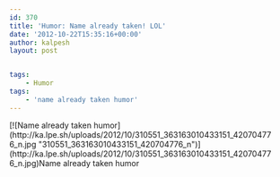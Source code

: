```yaml
---
id: 370
title: 'Humor: Name already taken! LOL'
date: '2012-10-22T15:35:16+00:00'
author: kalpesh
layout: post


tags:
    - Humor
tags:
    - 'name already taken humor'
---
```


<div class="wp-caption alignnone" id="attachment_371" style="width: 470px">[![Name already taken humor](http://ka.lpe.sh/uploads/2012/10/310551_363163010433151_420704776_n.jpg "310551_363163010433151_420704776_n")](http://ka.lpe.sh/uploads/2012/10/310551_363163010433151_420704776_n.jpg)Name already taken humor

</div>